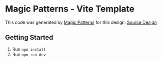 # Magic Patterns - Vite Template

This code was generated by [Magic Patterns](https://magicpatterns.com) for this design: [Source Design](https://www.magicpatterns.com/c/qu6j8tngtqltp5xqm2teep)

## Getting Started

1. Run `npm install`
2. Run `npm run dev`
